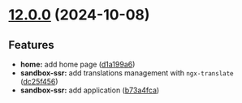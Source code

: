 # [12.0.0](https://github.com/oblique-bit/oblique/compare/11.3.4...12.0.0) (2024-10-08)

## Features

- **home:** add home page ([d1a199a6](https://github.com/oblique-bit/oblique/commit/d1a199a67daeb5b4eb0ee07a2c827bf911534b8a))
- **sandbox-ssr:** add translations management with `ngx-translate` ([dc25f456](https://github.com/oblique-bit/oblique/commit/dc25f456a64906293957fb01fffa75b25b6ba423))
- **sandbox-ssr:** add application ([b73a4fca](https://github.com/oblique-bit/oblique/commit/b73a4fca2965fc2d7b9867a69962faa3e221388e))
